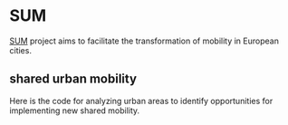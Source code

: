 # SUM

[SUM](https://sum-project.eu/) project aims to facilitate the transformation of mobility in European cities.


## shared urban mobility
Here is the code for analyzing urban areas to identify opportunities for implementing new shared mobility.


